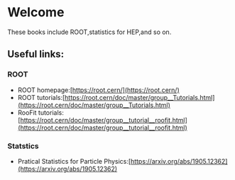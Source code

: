 # Welcome

These books include ROOT,statistics for HEP,and so on.

## Useful links:

### ROOT

* ROOT homepage:[https://root.cern/](https://root.cern/)
* ROOT tutorials:[https://root.cern/doc/master/group__Tutorials.html](https://root.cern/doc/master/group__Tutorials.html)
* RooFit tutorials:[https://root.cern/doc/master/group__tutorial__roofit.html](https://root.cern/doc/master/group__tutorial__roofit.html) 

### Statstics

* Pratical Statistics for Particle Physics:[https://arxiv.org/abs/1905.12362](https://arxiv.org/abs/1905.12362)
